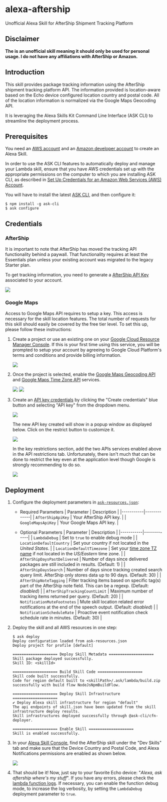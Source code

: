 # alexa-aftership

Unofficial Alexa Skill for AfterShip Shipment Tracking Platform

## Disclaimer

**The is an unofficial skill meaning it should only be used for personal usage. I do not have any affiliations with AfterShip or Amazon.**

## Introduction

This skill provides package tracking information using the AfterShip shipment tracking platform API. The information provided is location-aware based on the Echo device configured location country and postal code. All of the location information is normalized via the Google Maps Geocoding API.

It is leveraging the Alexa Skills Kit Command Line Interface (ASK CLI) to streamline the deployment process.

## Prerequisites

You need an [AWS account](https://aws.amazon.com) and an [Amazon developer account](https://developer.amazon.com) to create an Alexa Skill.

In order to use the ASK CLI features to automatically deploy and manage your Lambda skill, ensure that you have AWS credentials set up with the appropriate permissions on the computer to which you are installing ASK CLI, as described in [Set Up Credentials for an Amazon Web Services (AWS) Account](https://developer.amazon.com/docs/smapi/set-up-credentials-for-an-amazon-web-services-account.html).

You will have to install the latest [ASK CLI](https://developer.amazon.com/docs/smapi/quick-start-alexa-skills-kit-command-line-interface.html), and then configure it:

```
$ npm install -g ask-cli
$ ask configure
```

## Credentials

### AfterShip

It is important to note that AfterShip has moved the tracking API functionality behind a paywall. That functionality requires at least the Essentials plan unless your existing account was migrated to the legacy Starter plan.

To get tracking information, you need to generate a [AfterShip API Key](https://admin.aftership.com/settings/api-keys) associated to your account.

![](screenshots/aftership_api_key.png)

### Google Maps

Access to Google Maps API requires to setup a key. This access is necessary for the skill location features. The total number of requests for this skill should easily be covered by the free tier level. To set this up, please follow these instructions:

1. Create a project or use an existing one on your [Google Cloud Resource Manager Console](https://console.cloud.google.com/cloud-resource-manager). If this is your first time using this service, you will be prompted to setup your account by agreeing to Google Cloud Platform's terms and conditions and provide billing information.

    ![](screenshots/google_cloud_resource_manager.png)

2. Once the project is selected, enable the [Google Maps Geocoding API](https://console.cloud.google.com/apis/library/geocoding-backend.googleapis.com) and [Google Maps Time Zone API](https://console.cloud.google.com/apis/library/timezone-backend.googleapis.com) services.

    ![](screenshots/google_apis_dashboard_geocoding.png) ![](screenshots/google_apis_dashboard_timezone.png)

3. Create an [API key credentials](https://console.cloud.google.com/apis/credentials) by clicking the "Create credentials" blue button and selecting "API key" from the dropdown menu.

    ![](screenshots/google_apis_dashboard_credentials.png)

    The new API key created will show in a popup window as displayed below. Click on the restrict button to customize it.

    ![](screenshots/google_apis_dashboard_api_key_created.png)

    In the key restrictions section, add the two APIs services enabled above in the API restrictions tab. Unfortunately, there isn't much that can be done to restrict the key even at the application level though Google is strongly recommending to do so.

    ![](screenshots/google_apis_dashboard_api_key_restrictions.png)

## Deployment

1. Configure the deployment parameters in [`ask-resources.json`](ask-resources.json):
    * Required Parameters
        | Parameter | Description |
        |-----------|-------------|
        | `AfterShipApiKey` | Your AfterShip API key. |
        | `GoogleMapsApiKey` | Your Google Maps API key. |

    * Optional Parameters
        | Parameter | Description |
        |-----------|-------------|
        | `LambdaDebug` | Set to `true` to enable debug mode |
        | `LocationDefaultCountry` | Set your country if not located in the *United States*. |
        | `LocationDefaultTimezone` | Set your [time zone TZ name](https://en.wikipedia.org/wiki/List_of_tz_database_time_zones) if not located in the *US/Eastern* time zone. |
        | `AfterShipDaysPastDelivered` | Number of days since delivered packages are still included in results. (Default: 1) |
        | `AfterShipDaysSearch` | Number of days since tracking created search query limit. AfterShip only stores data up to 90 days. (Default: 30) |
        | `AfterShipNoteTagging` | Filter tracking items based on specific tag(s) part of the AfterShip note field. This can be a regexp. (Default: *disabled*) |
        | `AfterShipTrackingCountLimit` | Maximum number of tracking items returned per query. (Default: 20) |
        | `NotificationMuteFootnotes` | Mute skill location related error notifications at the end of the speech output. (Default: *disabled*) |
        | `NotificationScheduleRate` | Proactive event notification check schedule rate in minutes. (Default: 30) |

2. Deploy the skill and all AWS resources in one step:
    ```
    $ ask deploy
    Deploy configuration loaded from ask-resources.json
    Deploy project for profile [default]

    ==================== Deploy Skill Metadata ====================
    Skill package deployed successfully.
    Skill ID: <skillId>

    ==================== Build Skill Code ====================
    Skill code built successfully.
    Code for region default built to <skillPath>/.ask/lambda/build.zip successfully with build flow NodeJsNpmBuildFlow.

    ==================== Deploy Skill Infrastructure ====================
    ✔ Deploy Alexa skill infrastructure for region "default"
    The api endpoints of skill.json have been updated from the skill infrastructure deploy results.
    Skill infrastructures deployed successfully through @ask-cli/cfn-deployer.

    ==================== Enable Skill ====================
    Skill is enabled successfully.
    ```

3. In your [Alexa Skill Console](https://alexa.amazon.com/spa/index.html#skills/your-skills), find the AfterShip skill under the "Dev Skills" tab and make sure that the Device Country and Postal Code, and Alexa Notifications permissions are enabled as shown below.

    ![](screenshots/alexa_skills_enable.png)

4. That should be it! Now, just say to your favorite Echo device: "*Alexa, ask aftership where's my stuff*". If you have any errors, please check the [lambda function logs](https://console.aws.amazon.com/cloudwatch/home?region=us-east-1#logStream:group=/aws/lambda/ask-custom-alexa-aftership-default). If necessary, you can enable the function debug mode, to increase the log verbosity, by setting the `LambdaDebug` deployment parameter to `true`.
